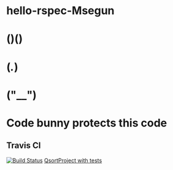 # hello-rspec-Msegun

#     ()()
#    (*.*)
#   ("__")
# Code bunny protects this code

## Travis CI
[![Build Status](https://travis-ci.org/my-rspec/hello-rspec-Msegun.svg?branch=master)](https://travis-ci.org/my-rspec/hello-rspec-Msegun)
[QsortProject with tests](ProjectQsort/lib/qsort.rb)
